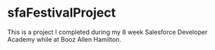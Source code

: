 # sfaFestivalProject
This is a project I completed during my 8 week Salesforce Developer Academy while at Booz Allen Hamilton. 
